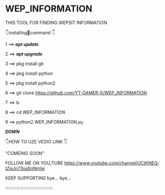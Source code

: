 # WEP_INFORMATION
THIS TOOL FOR FINDING WEPSIT INFORMATION 

👇installing🤞command 👇

1 ==> _____apt update_____

2 ==> _____apt upgrade_____

3 ==> pkg install git

4 ==> pkg install python

5 ==> pkg install python2

6 ==> git clone https://github.com/YT-GAMER-X/WEP_INFORMATION

7 ==> ls

8 ==> cd WEP_INFORMATION

9 ==> python2 WEP_INFORMATION.py

_____DOWN_____

👇HOW TO UZE VEDIO LINK 👇

"COMEING SOON"

FOLLOW ME ON YOU_TUBE
https://www.youtube.com/channel/UCtKNEQ-tZiyJn73saSnNmlw

KEEP SUPPORTING bye... bye...

💥💥💥💥💥💥💥💥💥💥💥💥💥
